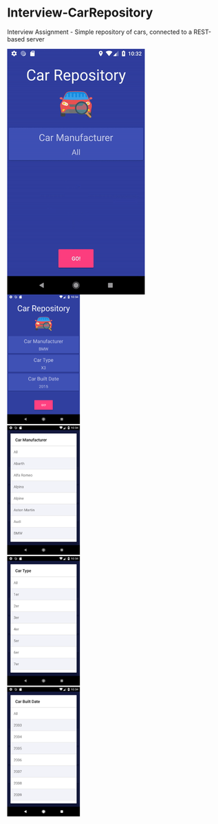 # Interview-CarRepository
Interview Assignment - Simple repository of cars, connected to a REST-based server

<img src="./doc/Video.gif" align="middle">

<div class="row">
  <div class="column">
    <img src="./doc/Screenshot1.png" height="300">
  </div>
  <div class="column">
    <img src="./doc/Screenshot2.png" height="300">
  </div>
  <div class="column">
    <img src="./doc/Screenshot3.png" height="300">
  </div>
  <div class="column">
    <img src="./doc/Screenshot4.png" height="300">
  </div>
</div>
